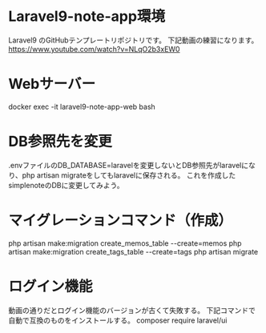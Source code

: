 # Laravel9-note-app環境

Laravel9 のGitHubテンプレートリポジトリです。
下記動画の練習になります。
https://www.youtube.com/watch?v=NLqO2b3xEW0

# Webサーバー
docker exec -it laravel9-note-app-web bash

# DB参照先を変更
.envファイルのDB_DATABASE=laravelを変更しないとDB参照先がlaravelになり、php artisan migrateをしてもlaravelに保存される。
これを作成したsimplenoteのDBに変更してみよう。

# マイグレーションコマンド（作成）
php artisan make:migration create_memos_table --create=memos
php artisan make:migration create_tags_table --create=tags
php artisan migrate

# ログイン機能
動画の通りだとログイン機能のバージョンが古くて失敗する。
下記コマンドで自動で互換のものをインストールする。
composer require laravel/ui
